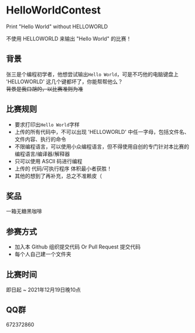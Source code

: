 # HelloWorldContest

Print "Hello World" without HELLOWORLD

不使用 HELLOWORLD 来输出 "Hello World" 的比赛！

## 背景

张三是个编程初学者，他想尝试输出`Hello World`，可是不巧他的电脑键盘上 'HELLOWORLD' 这几个键都坏了，你能帮帮他么？  
~~背景是我口胡的，以比赛准则为准~~

## 比赛规则

- 要求打印出`Hello World`字样
- 上传的所有代码中，不可以出现 'HELLOWORLD' 中任一字母，包括文件名、文件内容、执行的命令
- 不限编程语言，可以使用小众编程语言，但不得使用自创的专门针对本比赛的编程语言/编译器/解释器
- 只可以使用 ASCII 码进行编程
- 上传的 代码/可执行程序 体积最小者获胜！
- 其他的想到了再补充，总之不准赖皮（

## 奖品

一箱无糖黑咖啡

## 参赛方式

- 加入本 Github 组织提交代码 Or Pull Request 提交代码
- 每个人自己建一个文件夹

## 比赛时间

即日起 ~ 2021年12月19日晚10点

## QQ群

672372860
